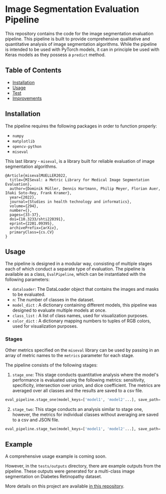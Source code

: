 # Image Segmentation Evaluation Pipeline

This repository contains the code for the image segmentation evaluation pipeline. This pipeline is built to provide comprehensive qualitative and quantitative analysis of image segmentation algorithms. While the pipeline is intended to be used with PyTorch models, it can in principle be used with Keras models as they possess a `predict` method.

## Table of Contents
- [Installation](#installation)
- [Usage](#usage)
- [Test](#test)
- [Improvements](#improvements)

## Installation

The pipeline requires the following packages in order to function properly:
- `numpy`
- `matplotlib`
- `opencv-python`
- `miseval`

This last library - `miseval`, is a library built for reliable evaluation of image segmentation algorithms. 

```
@Article{misevalMUELLER2022,
  title={MISeval: a Metric Library for Medical Image Segmentation Evaluation},
  author={Dominik Müller, Dennis Hartmann, Philip Meyer, Florian Auer, Iñaki Soto-Rey, Frank Kramer},
  year={2022},
  journal={Studies in health technology and informatics},
  volume={294},
  number={},
  pages={33-37},
  doi={10.3233/shti220391},
  eprint={2201.09395},
  archivePrefix={arXiv},
  primaryClass={cs.CV}
}
```

## Usage

The pipeline is designed in a modular way, consisting of multiple stages each of which conduct a separate type of evaluation. The pipeline is available as a class, `EvalPipeline`, which can be instantiated with the following parameters:

- `dataloader`: The DataLoader object that contains the images and masks to be evaluated.
- `n`: The number of classes in the dataset.
- `model_dict` : A dictionary containing different models, this pipeline was designed to evaluate multiple models at once.
- `class_list` : A list of class names, used for visualization purposes.
- `color_dict` : A dictionary mapping numbers to tuples of RGB colors, used for visualization purposes.

### Stages

Other metrics specified on the `miseval` library can be used by passing in an array of metric names to the `metrics` parameter for each stage.

The pipeline consists of the following stages:

1. `stage_one`: This stage conducts quantitative analysis where the model's performance is evaluated using the following metrics: sensitivity, specificity, intersection over union, and dice coefficient. The metrics are averaged over all classes and the results are saved to a csv file.

```python
eval_pipeline.stage_one(model_keys=['model1', 'model2'...], save_path='path/to/save.csv')
```

2. `stage_two`: This stage conducts an analysis similar to stage one, however, the metrics for individual classes without averaging are saved to a csv and JSON file.

```python
eval_pipeline.stage_two(model_keys=['model1', 'model2'...], save_path='path/to/save.json', csv_path='path/to/save.csv')
```

## Example

A comprehensive usage example is coming soon.

However, in the `tests/outputs` directory, there are example outputs from the pipeline. These outputs were generated for a multi-class image segmentation on Diabetes Retinopathy dataset. 

More details on this project are available [in this repository](!https://github.com/masterbatcoderman10/DR_Segmentation_Analysis).